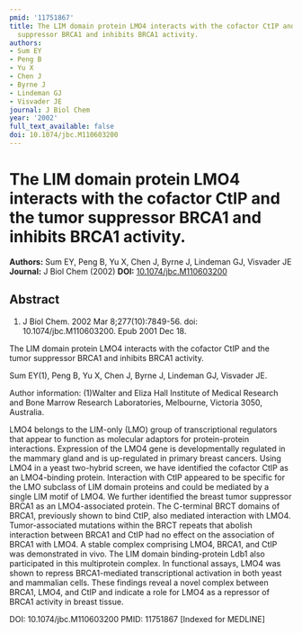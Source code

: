 ```yaml
---
pmid: '11751867'
title: The LIM domain protein LMO4 interacts with the cofactor CtIP and the tumor
  suppressor BRCA1 and inhibits BRCA1 activity.
authors:
- Sum EY
- Peng B
- Yu X
- Chen J
- Byrne J
- Lindeman GJ
- Visvader JE
journal: J Biol Chem
year: '2002'
full_text_available: false
doi: 10.1074/jbc.M110603200
---
```


# The LIM domain protein LMO4 interacts with the cofactor CtIP and the tumor suppressor BRCA1 and inhibits BRCA1 activity.
**Authors:** Sum EY, Peng B, Yu X, Chen J, Byrne J, Lindeman GJ, Visvader JE
**Journal:** J Biol Chem (2002)
**DOI:** [10.1074/jbc.M110603200](https://doi.org/10.1074/jbc.M110603200)

## Abstract

1. J Biol Chem. 2002 Mar 8;277(10):7849-56. doi: 10.1074/jbc.M110603200. Epub
2001  Dec 18.

The LIM domain protein LMO4 interacts with the cofactor CtIP and the tumor 
suppressor BRCA1 and inhibits BRCA1 activity.

Sum EY(1), Peng B, Yu X, Chen J, Byrne J, Lindeman GJ, Visvader JE.

Author information:
(1)Walter and Eliza Hall Institute of Medical Research and Bone Marrow Research 
Laboratories, Melbourne, Victoria 3050, Australia.

LMO4 belongs to the LIM-only (LMO) group of transcriptional regulators that 
appear to function as molecular adaptors for protein-protein interactions. 
Expression of the LMO4 gene is developmentally regulated in the mammary gland 
and is up-regulated in primary breast cancers. Using LMO4 in a yeast two-hybrid 
screen, we have identified the cofactor CtIP as an LMO4-binding protein. 
Interaction with CtIP appeared to be specific for the LMO subclass of LIM domain 
proteins and could be mediated by a single LIM motif of LMO4. We further 
identified the breast tumor suppressor BRCA1 as an LMO4-associated protein. The 
C-terminal BRCT domains of BRCA1, previously shown to bind CtIP, also mediated 
interaction with LMO4. Tumor-associated mutations within the BRCT repeats that 
abolish interaction between BRCA1 and CtIP had no effect on the association of 
BRCA1 with LMO4. A stable complex comprising LMO4, BRCA1, and CtIP was 
demonstrated in vivo. The LIM domain binding-protein Ldb1 also participated in 
this multiprotein complex. In functional assays, LMO4 was shown to repress 
BRCA1-mediated transcriptional activation in both yeast and mammalian cells. 
These findings reveal a novel complex between BRCA1, LMO4, and CtIP and indicate 
a role for LMO4 as a repressor of BRCA1 activity in breast tissue.

DOI: 10.1074/jbc.M110603200
PMID: 11751867 [Indexed for MEDLINE]
